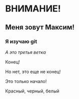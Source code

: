 # ВНИМАНИЕ!


## Меня зовут Максим!

### Я изучаю git

*А это третья ветка*

Конец!

Но нет, это еще не конец!

Это только начало!

Красный, черный, белый